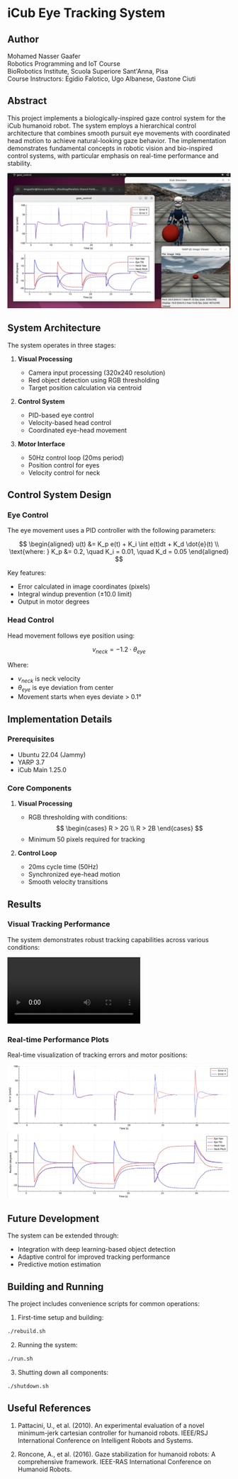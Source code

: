 # iCub Eye Tracking System

## Author
Mohamed Nasser Gaafer  
Robotics Programming and IoT Course  
BioRobotics Institute, Scuola Superiore Sant'Anna, Pisa  
Course Instructors: Egidio Falotico, Ugo Albanese, Gastone Ciuti

## Abstract

This project implements a biologically-inspired gaze control system for the iCub humanoid robot. The system employs a hierarchical control architecture that combines smooth pursuit eye movements with coordinated head motion to achieve natural-looking gaze behavior. The implementation demonstrates fundamental concepts in robotic vision and bio-inspired control systems, with particular emphasis on real-time performance and stability.

![System Overview](docs/screenshots/system_overview.png)

## System Architecture

The system operates in three stages:

1. **Visual Processing**
   - Camera input processing (320x240 resolution)
   - Red object detection using RGB thresholding
   - Target position calculation via centroid

2. **Control System**
   - PID-based eye control
   - Velocity-based head control
   - Coordinated eye-head movement

3. **Motor Interface**
   - 50Hz control loop (20ms period)
   - Position control for eyes
   - Velocity control for neck


## Control System Design

### Eye Control

The eye movement uses a PID controller with the following parameters:

$$
\begin{aligned}
u(t) &= K_p e(t) + K_i \int e(t)dt + K_d \dot{e}(t) \\
\text{where: } K_p &= 0.2, \quad K_i = 0.01, \quad K_d = 0.05
\end{aligned}
$$

Key features:
- Error calculated in image coordinates (pixels)
- Integral windup prevention (±10.0 limit)
- Output in motor degrees

### Head Control

Head movement follows eye position using:

$$
v_{neck} = -1.2 \cdot \theta_{eye}
$$

Where:
- $v_{neck}$ is neck velocity
- $\theta_{eye}$ is eye deviation from center
- Movement starts when eyes deviate > 0.1°

## Implementation Details

### Prerequisites
- Ubuntu 22.04 (Jammy)
- YARP 3.7
- iCub Main 1.25.0

### Core Components

1. **Visual Processing**
   - RGB thresholding with conditions:
     $$
     \begin{cases}
     R > 2G \\
     R > 2B
     \end{cases}
     $$
   - Minimum 50 pixels required for tracking

2. **Control Loop**
   - 20ms cycle time (50Hz)
   - Synchronized eye-head motion
   - Smooth velocity transitions

## Results

### Visual Tracking Performance

The system demonstrates robust tracking capabilities across various conditions:

![Tracking Demo](https://raw.githubusercontent.com/mo-gaafar/icub-eye-tracking-System/main/docs/screenshots/preview.mp4)

### Real-time Performance Plots

Real-time visualization of tracking errors and motor positions:

![Error Plot](docs/screenshots/error_plot.png)
![Position Plot](docs/screenshots/position_plot.png)

## Future Development

The system can be extended through:
- Integration with deep learning-based object detection
- Adaptive control for improved tracking performance
- Predictive motion estimation

## Building and Running

The project includes convenience scripts for common operations:

1. First-time setup and building:
```bash
./rebuild.sh
```

2. Running the system:
```bash
./run.sh
```

3. Shutting down all components:
```bash
./shutdown.sh
```

## Useful References

1. Pattacini, U., et al. (2010). An experimental evaluation of a novel minimum-jerk cartesian controller for humanoid robots. IEEE/RSJ International Conference on Intelligent Robots and Systems.

2. Roncone, A., et al. (2016). Gaze stabilization for humanoid robots: A comprehensive framework. IEEE-RAS International Conference on Humanoid Robots.

